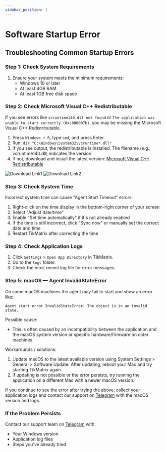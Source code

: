 ```yaml
---
sidebar_position: 3
---
```


# Software Startup Error

## Troubleshooting Common Startup Errors

### Step 1: Check System Requirements

1. Ensure your system meets the minimum requirements:
   - Windows 10 or later
   - At least 4GB RAM
   - At least 1GB free disk space

### Step 2: Check Microsoft Visual C++ Redistributable

If you see errors like `vcruntime140.dll not found` or `The application was unable to start correctly (0xc000007b)`, you may be missing the Microsoft Visual C++ Redistributable.

1. Press `Windows + R`, type `cmd`, and press Enter.
2. Run: `dir "C:\Windows\System32\vcruntime*.dll"`
3. If you see output, the redistributable is installed. The filename (e.g., vcruntime140.dll) indicates the version.
4. If not, download and install the latest version: [Microsoft Visual C++ Redistributable](https://learn.microsoft.com/en-us/cpp/windows/latest-supported-vc-redist?view=msvc-170)

![Download Link1](/img/doc/download_link_1.webp)
![Download Link2](/img/doc/download_link_2.webp)

### Step 3: Check System Time

Incorrect system time can cause "Agent Start Timeout" errors:

1. Right-click on the time display in the bottom-right corner of your screen
2. Select "Adjust date/time"
3. Enable "Set time automatically" if it's not already enabled
4. If the time is still incorrect, click "Sync now" or manually set the correct date and time
5. Restart TikMatrix after correcting the time

### Step 4: Check Application Logs

1. Click `Settings` > `Open App Directory` in TikMatrix.
2. Go to the `logs` folder.
3. Check the most recent log file for error messages.

### Step 5: macOS — Agent InvalidStateError

On some macOS machines the agent may fail to start and show an error like:

```text
Agent start error InvalidStateError: The object is in an invalid state.
```

Possible cause:

- This is often caused by an incompatibility between the application and the macOS system version or specific hardware/firmware on older machines.

Workarounds / solutions:

1. Update macOS to the latest available version using System Settings > General > Software Update. After updating, reboot your Mac and try starting TikMatrix again.
2. If updating is not possible or the error persists, try running the application on a different Mac with a newer macOS version.

If you continue to see the error after trying the above, collect your application logs and contact our support on [Telegram](https://t.me/tikmatrix_agent_bot) with the macOS version and logs.

### If the Problem Persists

Contact our support team on [Telegram](https://t.me/tikmatrix_agent_bot) with:

- Your Windows version
- Application log files
- Steps you've already tried
